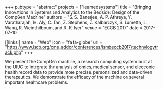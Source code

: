 +++
pubtype = "abstract"
projects = ["learnedsystems"]
title = "Bringing Innovations in Systems and Analytics to the Bedside: Design of the CompGen Machine"
authors = "S. S. Banerjee, A. P. Athreya, Y. Varatharajah, M. Aly, C. Tan, Z. Stephens, Z. Kalbarczyk, S. Lumetta, L. Wang, R. Weinshilboum, and R. K. Iyer"
venue = "ECCB 2017"
date = 2017-07-10

[[links]]
  name = "Web"
  icon = "fa fa-globe"
  url = "https://www.iscb.org/cms_addon/conferences/ismbeccb2017/technologytrack.php"
+++

We present the CompGen machine, a research computing system built at the UIUC to integrate the
analysis of omics, medical sensor, and electronic health record data to provide more precise,
personalized and data-driven therapeutics. We demonstrate the efficacy of the machine on several
important healthcare problems.
